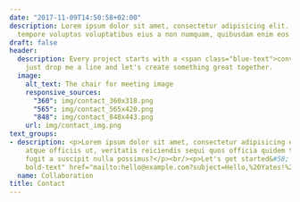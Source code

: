 ```yaml
---
date: "2017-11-09T14:50:58+02:00"
description: Lorem ipsum dolor sit amet, consectetur adipisicing elit. Vero porro
  tempore voluptas voluptatibus eius a non numquam, quibusdam enim eos.
draft: false
header:
  description: Every project starts with a <span class="blue-text">conversation</span>,
    just drop me a line and let's create something great together.
  image:
    alt_text: The chair for meeting image
    responsive_sources:
      "360": img/contact_360x318.png
      "565": img/contact_565x420.png
      "848": img/contact_848x443.png
    url: img/contact_img.png
text_groups:
- description: <p>Lorem ipsum dolor sit amet, consectetur adipisicing elit. Quisquam,
    atque officiis ut, veritatis reiciendis sequi quos officia quidem tempora minus
    fugit a suscipit nulla possimus?</p><br/><p>Let's get started&#58; <a class="blue-text
    bold-text" href="mailto:hello@example.com?subject=Hello,%20Yates!%20Lets%20make%20something%20great%20together!">hello@example.com</a></p>
  name: Collaboration
title: Contact
---
```

